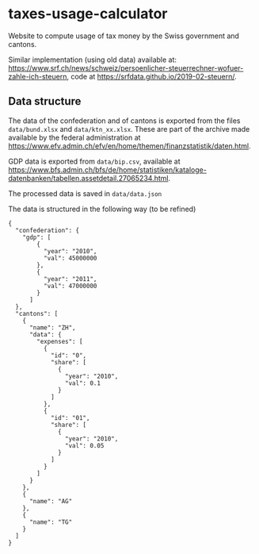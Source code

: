 # taxes-usage-calculator
Website to compute usage of tax money by the Swiss government and cantons.

Similar implementation (using old data) available at: <https://www.srf.ch/news/schweiz/persoenlicher-steuerrechner-wofuer-zahle-ich-steuern>, code at <https://srfdata.github.io/2019-02-steuern/>.

## Data structure
The data of the confederation and of cantons is exported from the files `data/bund.xlsx` and `data/ktn_xx.xlsx`.
These are part of the archive made available by the federal administration at <https://www.efv.admin.ch/efv/en/home/themen/finanzstatistik/daten.html>.

GDP data is exported from `data/bip.csv`, available at <https://www.bfs.admin.ch/bfs/de/home/statistiken/kataloge-datenbanken/tabellen.assetdetail.27065234.html>.

The processed data is saved in `data/data.json`

The data is structured in the following way (to be refined)

```
{
  "confederation": {
    "gdp": [
        {
          "year": "2010",
          "val": 45000000
        },
        {
          "year": "2011",
          "val": 47000000
        }
      ]
  },
  "cantons": [
    {
      "name": "ZH",
      "data": {
        "expenses": [
          {
            "id": "0",
            "share": [
              {
                "year": "2010",
                "val": 0.1
              }
            ]
          },
          {
            "id": "01",
            "share": [
              {
                "year": "2010",
                "val": 0.05
              }
            ]
          }
        ]
      }
    },
    {
      "name": "AG"
    },
    {
      "name": "TG"
    }
  ]
}
```
